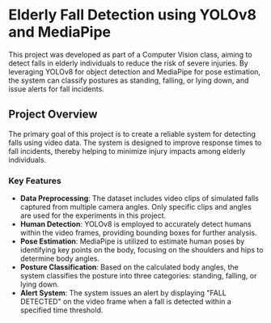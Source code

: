 # Elderly Fall Detection using YOLOv8 and MediaPipe

This project was developed as part of a Computer Vision class, aiming to detect falls in elderly individuals to reduce the risk of severe injuries. By leveraging YOLOv8 for object detection and MediaPipe for pose estimation, the system can classify postures as standing, falling, or lying down, and issue alerts for fall incidents.

## Project Overview

The primary goal of this project is to create a reliable system for detecting falls using video data. The system is designed to improve response times to fall incidents, thereby helping to minimize injury impacts among elderly individuals.

### Key Features

- **Data Preprocessing**: The dataset includes video clips of simulated falls captured from multiple camera angles. Only specific clips and angles are used for the experiments in this project.
- **Human Detection**: YOLOv8 is employed to accurately detect humans within the video frames, providing bounding boxes for further analysis.
- **Pose Estimation**: MediaPipe is utilized to estimate human poses by identifying key points on the body, focusing on the shoulders and hips to determine body angles.
- **Posture Classification**: Based on the calculated body angles, the system classifies the posture into three categories: standing, falling, or lying down.
- **Alert System**: The system issues an alert by displaying "FALL DETECTED" on the video frame when a fall is detected within a specified time threshold.
